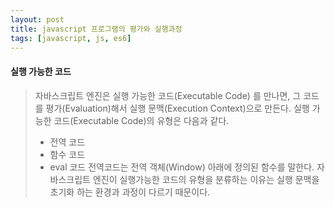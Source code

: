 ```yaml
---
layout: post
title: javascript 프로그램의 평가와 실행과정
tags: [javascript, js, es6]
---
```


#### 실행 가능한 코드
> 자바스크립트 엔진은 실행 가능한 코드(Executable Code) 를 만나면, 
> 그 코드를 평가(Evaluation)해서 실행 문맥(Execution Context)으로 만든다.
> 실행 가능한 코드(Executable Code)의 유형은 다음과 같다.
> * 전역 코드
> * 함수 코드
> * eval 코드
> 전역코드는 전역 객체(Window) 아래에 정의된 함수를 말한다.
> 자바스크립트 엔진이 실행가능한 코드의 유형을 분류하는 이유는
> 실행 문맥을 초기화 하는 환경과 과정이 다르기 때문이다.
